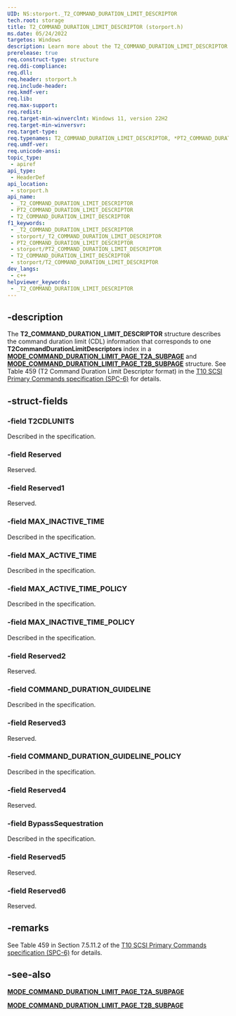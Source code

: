 ```yaml
---
UID: NS:storport._T2_COMMAND_DURATION_LIMIT_DESCRIPTOR
tech.root: storage
title: T2_COMMAND_DURATION_LIMIT_DESCRIPTOR (storport.h)
ms.date: 05/24/2022
targetos: Windows
description: Learn more about the T2_COMMAND_DURATION_LIMIT_DESCRIPTOR (storport.h) structure.
prerelease: true
req.construct-type: structure
req.ddi-compliance: 
req.dll: 
req.header: storport.h
req.include-header: 
req.kmdf-ver: 
req.lib: 
req.max-support: 
req.redist: 
req.target-min-winverclnt: Windows 11, version 22H2
req.target-min-winversvr: 
req.target-type: 
req.typenames: T2_COMMAND_DURATION_LIMIT_DESCRIPTOR, *PT2_COMMAND_DURATION_LIMIT_DESCRIPTOR
req.umdf-ver: 
req.unicode-ansi: 
topic_type:
 - apiref
api_type:
 - HeaderDef
api_location:
 - storport.h
api_name:
 - _T2_COMMAND_DURATION_LIMIT_DESCRIPTOR
 - PT2_COMMAND_DURATION_LIMIT_DESCRIPTOR
 - T2_COMMAND_DURATION_LIMIT_DESCRIPTOR
f1_keywords:
 - _T2_COMMAND_DURATION_LIMIT_DESCRIPTOR
 - storport/_T2_COMMAND_DURATION_LIMIT_DESCRIPTOR
 - PT2_COMMAND_DURATION_LIMIT_DESCRIPTOR
 - storport/PT2_COMMAND_DURATION_LIMIT_DESCRIPTOR
 - T2_COMMAND_DURATION_LIMIT_DESCRIPTOR
 - storport/T2_COMMAND_DURATION_LIMIT_DESCRIPTOR
dev_langs:
 - c++
helpviewer_keywords:
 - _T2_COMMAND_DURATION_LIMIT_DESCRIPTOR
---
```


## -description

The **T2_COMMAND_DURATION_LIMIT_DESCRIPTOR** structure describes the command duration limit (CDL) information that corresponds to one **T2CommandDurationLimitDescriptors** index in a [**MODE_COMMAND_DURATION_LIMIT_PAGE_T2A_SUBPAGE**](ns-storport-mode_command_duration_limit_page_t2a_subpage.md) and [**MODE_COMMAND_DURATION_LIMIT_PAGE_T2B_SUBPAGE**](ns-storport-mode_command_duration_limit_page_t2b_subpage.md) structure. See Table 459 (T2 Command Duration Limit Descriptor format) in the [T10 SCSI Primary Commands specification (SPC-6)](https://www.t10.org/members/w_spc6.htm) for details.

## -struct-fields

### -field T2CDLUNITS

Described in the specification.

### -field Reserved

Reserved.

### -field Reserved1

Reserved.

### -field MAX_INACTIVE_TIME

Described in the specification.

### -field MAX_ACTIVE_TIME

Described in the specification.

### -field MAX_ACTIVE_TIME_POLICY

Described in the specification.

### -field MAX_INACTIVE_TIME_POLICY

Described in the specification.

### -field Reserved2

Reserved.

### -field COMMAND_DURATION_GUIDELINE

Described in the specification.

### -field Reserved3

Reserved.

### -field COMMAND_DURATION_GUIDELINE_POLICY

Described in the specification.

### -field Reserved4

Reserved.

### -field BypassSequestration

Described in the specification.

### -field Reserved5

Reserved.

### -field Reserved6

Reserved.

## -remarks

See Table 459 in Section 7.5.11.2 of the [T10 SCSI Primary Commands specification (SPC-6)](https://www.t10.org/members/w_spc6.htm) for details.

## -see-also

[**MODE_COMMAND_DURATION_LIMIT_PAGE_T2A_SUBPAGE**](ns-storport-mode_command_duration_limit_page_t2a_subpage.md)

[**MODE_COMMAND_DURATION_LIMIT_PAGE_T2B_SUBPAGE**](ns-storport-mode_command_duration_limit_page_t2b_subpage.md)